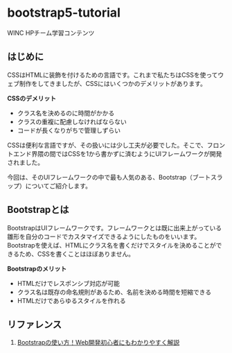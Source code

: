 # bootstrap5-tutorial
WINC HPチーム学習コンテンツ  

## はじめに
CSSはHTMLに装飾を付けるための言語です。これまで私たちはCSSを使ってウェブ制作をしてきましたが、CSSにはいくつかのデメリットがあります。  

**CSSのデメリット**
- クラス名を決めるのに時間がかかる
- クラスの重複に配慮しなければならない
- コードが長くなりがちで管理しずらい

CSSは便利な言語ですが、その扱いには少し工夫が必要でした。そこで、フロントエンド界隈の間ではCSSを1から書かずに済むようにUIフレームワークが開発されました。

今回は、そのUIフレームワークの中で最も人気のある、Bootstrap（ブートスラップ）についてご紹介します。

## Bootstrapとは
BootstrapはUIフレームワークです。フレームワークとは既に出来上がっている雛形を自分のコードでカスタマイズできるようにしたものをいいます。Bootstrapを使えば、HTMLにクラス名を書くだけでスタイルを決めることができるため、CSSを書くことはほぼありません。

**Bootstrapのメリット**  
- HTMLだけでレスポンシブ対応が可能
- クラス名は既存の命名規則があるため、名前を決める時間を短縮できる
- HTMLだけであらゆるスタイルを作れる


## リファレンス
1. [Bootstrapの使い方！Web開発初心者にもわかりやすく解説](https://udemy.benesse.co.jp/development/system/bootstrap-usage.html)

